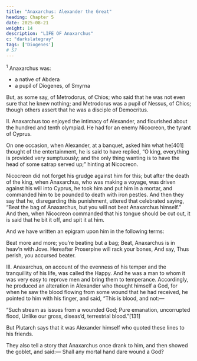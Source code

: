 ```yaml
---
title: "Anaxarchus: Alexander the Great"
heading: Chapter 5
date: 2025-08-21
weight: 14
description: "LIFE OF Anaxarchus"
c: "darkslategray"
tags: ['Diogenes']
# 57
---
```



<sup>1</sup> Anaxarchus was:
- a native of Abdera
- a pupil of Diogenes, of Smyrna

But, as some say, of Metrodorus, of Chios; who said that he was not even sure that he knew nothing; and Metrodorus was a pupil of Nessus, of Chios; though others assert that he was a disciple of Democritus.


II. Anaxarchus too enjoyed the intimacy of Alexander, and flourished about the hundred and tenth olympiad. He had for an enemy Nicocreon, the tyrant of Cyprus. 

On one occasion, when Alexander, at a banquet, asked him what he[401] thought of the entertainment, he is said to have replied, “O king, everything is provided very sumptuously; and the only thing wanting is to have the head of some satrap served up;” hinting at Nicocreon. 

Nicocreon did not forget his grudge against him for this; but after the death of the king, when Anaxarchus, who was making a voyage, was driven against his will into Cyprus, he took him and put him in a mortar, and commanded him to be pounded to death with iron pestles. And then they say that he, disregarding this punishment, uttered that celebrated saying, “Beat the bag of Anaxarchus, but you will not beat Anaxarchus himself.” And then, when Nicocreon commanded that his tongue should be cut out, it is said that he bit it off, and spit it at him. 

And we have written an epigram upon him in the following terms:

Beat more and more; you’re beating but a bag;
Beat, Anaxarchus is in heav’n with Jove.
Hereafter Proserpine will rack your bones,
And say, Thus perish, you accursed beater.

III. Anaxarchus, on account of the evenness of his temper and the tranquillity of his life, was called the Happy. And he was a man to whom it was very easy to reprove men and bring them to temperance. Accordingly, he produced an alteration in Alexander who thought himself a God, for when he saw the blood flowing from some wound that he had received, he pointed to him with his finger, and said, “This is blood, and not:—

“Such stream as issues from a wounded God;
Pure emanation, uncorrupted flood,
Unlike our gross, diseas’d, terrestrial blood.”[131]

But Plutarch says that it was Alexander himself who quoted these lines to his friends.

They also tell a story that Anaxarchus once drank to him, and then showed the goblet, and said:—
Shall any mortal hand dare wound a God?
